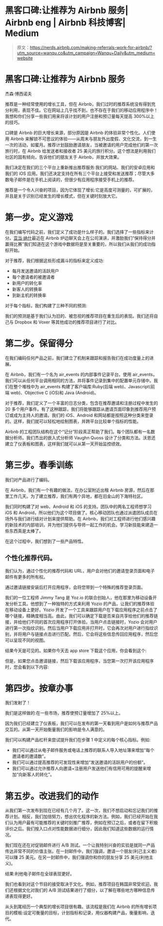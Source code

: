 # 黑客口碑:让推荐为 Airbnb 服务| Airbnb eng | Airbnb 科技博客| Medium

> 原文：<https://nerds.airbnb.com/making-referrals-work-for-airbnb/?utm_source=wanqu.co&utm_campaign=Wanqu+Daily&utm_medium=website>

# 黑客口碑:让推荐为 Airbnb 服务

杰森·博西诺夫

推荐是一种经常使用的增长工具，但在 Airbnb，我们过时的推荐系统没有得到充分利用，表现不佳。它在网站上几乎找不到，也不存在于我们的移动应用程序中！我想和你们分享一些我们用来将该计划的用户注册和预订量每天提高 300%以上的技巧。

口碑是 Airbnb 的巨大增长来源，部分原因是 Airbnb 的体验非常个性化。人们使用 Airbnb 来解锁不可思议的体验——从周末与朋友外出度假、文化交流，到一生一次的活动，如蜜月。推荐计划鼓励邀请朋友，当被邀请的用户完成他们的第一次旅行时，在 Airbnb 给发送者和接收者 25 美元的旅行积分。这个想法是利用我们社区的固有倾向，告诉他们的朋友关于 Airbnb，并放大效果。



我们决定在我们的三个平台上重新推出推荐服务:我们的网站、我们的安卓应用和我们的 iOS 应用。我们还决定支持在所有三个平台上接受和发送推荐；尽管大多数电子邮件是在手机上阅读的，但很少有应用程序接受手机上的推荐。

推荐是一个令人兴奋的项目，因为它体现了增长:它是高度可测量的，可扩展的，并且是关于识别已经发生的增长模式，但在关键时刻放大它。

# 第一步。定义游戏

在我们编写代码之前，我们定义了成功是什么样子的。我们选择了一些指标来计分。[亚当·纳什](http://blog.adamnash.com/2012/02/29/great-product-leaders-win-games/)最近在 Airbnb 炉边聊天会上在公司演讲，并激励我们“保持得分并赢得比赛”我们知道在这个游戏中数据将是至关重要的，所以我们从我们的成功指标开始。

对于推荐，我们根据这些形成漏斗的指标来定义成功:

*   每月发送邀请的活跃用户
*   每个邀请者的被邀请者
*   新用户的转化率
*   新客人的转换率
*   到新主机的转换率

对于每个指标，我们构建了三种不同的预测:

我们的预测是基于我们认为旧的、被忽视的推荐项目在重生后的表现。我们还将自己与 Dropbox 和 Voxer 等其他成功的推荐项目进行了对比。

# 第二步。保留得分

在我们编码任何产品之前，我们建立了机制来跟踪和报告我们在成功度量上的进展。

在 Airbnb，我们有一个名为 air_events 的内部事件记录平台。使用 air_events，我们可以从任何平台调用相同的方法，并将事件记录到集中的配置单元存储中。我们在整个堆栈中为 air_events 构建了客户端库:Ruby(后端 web)、Javascript(前端 web)、Objective C (iOS)和 Java (Android)。



对于推荐，我们定义了一个丰富的日志分类，包含在推荐邀请和注册过程中发生的 20 多个用户事件。有了这种跟踪，我们将能够跟踪从邀请页面印象到推荐用户预订或成为主持人的邀请。我们的 iOS、Android 和网站都是按照这种分类来登录的。这样，我们就可以轻松地绘制图表，并跨平台比较单个指标的性能。

Airbnb 的工程团队结构在这个“记分”阶段真正帮助了我们。每个团队都有一名数据分析师。我们杰出的嵌入式分析师 Vaughn Quoss 设计了分类和方法。沃恩还建立了仪表板和图表，这样我们就可以从第一天开始监控绩效。



# 第三步。春季训练

我们对产品进行了编码。

在 Airbnb，我们有一个有趣的做法，在办公室附近出租 Airbnb 房源，然后在那里工作几天。为了建立推荐，我们有两个异地，都在旧金山的下海特社区。



我们同时构建了对 web、Android 和 iOS 的支持。团队中的两名工程师想学习 iOS 和 Android，所以他们为这个项目做了。核心移动团队也通过派遣团队成员在场外与我们进行结对计划来提供帮助。在 Airbnb，我们对工程师进行他们感兴趣的新技术的内部培训，并为他们提供与导师一起工作的机会。学习新技能来建造一些东西真是太棒了。

在这个过程中，我们想到了一些产品特性。

## 个性化推荐代码。

我们认为，通过个性化的推荐代码和 URL，用户会对他们的邀请登录页面和电子邮件有更多的所有权。



通过邀请链接安装后打开应用程序，会将您带到一个特殊的推荐登录页面。

我们的一位工程师 Jimmy Tang 是 Yoz.io 的联合创始人，他在那里为移动设备开发分析工具。他想到了一种独特的方式来利用 Yozio 的产品，让我们的推荐体验在移动设备上更好。Yozio 开发了一个工具来跟踪用户在下载应用程序之前点击了哪个链接，精确度相当高。由此，我们可以确定下载是否来自共享给他们的推荐链接，并给他们不同的首次应用程序打开体验。当用户点击链接时，Yozio 会对用户进行第一次指纹识别。然后当用户下载应用并打开时，它会再次对用户进行指纹识别，并将用户与链接点击进行匹配。然后，它会将这些信息传回应用程序，然后您可以呈现不同的视图。

结果今天是可见的。如果你今天去 app store 下载这个应用，你会看到这个:



但是，如果您点击邀请链接，然后下载该应用程序，当您第一次打开该应用程序时，您会看到以下内容:



# 第四步。按章办事

我们发射了！



我们是这样做的:在一些市场，推荐使预订量增加了 25%以上。

因为我们已经建立了仪表板，我们可以在发布的第一天看到用户是如何与推荐产品交互的。从第一天开始衡量我们的影响是令人满意的。

我们可以构建产品杠杆来尝试提升我们在步骤 1 中定义的每个核心指标。例如:

*   我们可以通过从电子邮件服务或电话上推荐的联系人导入地址簿来增加“每个邀请者的邀请数”。
*   我们可以通过提高推荐的可发现性来增加“发送邀请的活跃用户的份额”。
*   我们可以通过允许推荐人向邀请+注册用户发送他们有信用可用的提醒来增加“向新客人的转化”。

# 第五步。改进我们的动作

从我们第一次发布到现在已经有几个月了。这一次，我们不想启动和忘记我们的推荐计划。相反，我们加倍努力，想出优化程序的新方法。例如，我们已经开始在我们认为用户最有可能推荐的关键时刻推广推荐，例如在预订之后，或者在留下积极评价之后。我们按入口点对性能数据进行细分，因此我们知道这些数据的运行情况。

我们现在还在对促销邮件进行 A/B 测试。一个让我特别兴奋的实验是就同一产品传达非常不同的价值主张。在一封邮件中，我们强调，邀请一个朋友(利己主义者)可以赚 25 美元。在另一封邮件中，我们强调你和你的朋友分享 25 美元(利他主义)。



结果:利他电子邮件在全球表现更好。

我们也看到对这个节目的接受取决于文化。例如，推荐项目在韩国非常受欢迎。我们还根据文化对我们的 A/B 测试结果进行了细分，以了解在哪些地方哪种信息传递表现得更好。

从头到尾经历一个典型的增长项目很有趣。该流程是我们在 Airbnb 的所有增长项目的模板:设定可衡量的目标，计划指标和记录，用仪器构建产品，衡量影响，迭代。

















